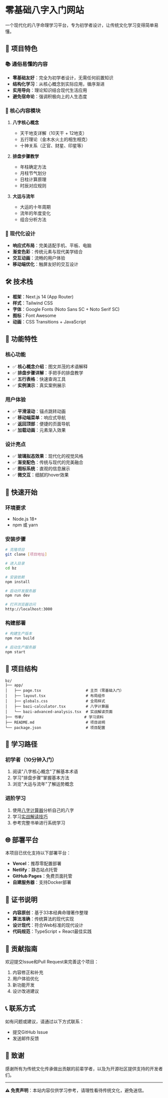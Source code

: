# 零基础八字入门网站

一个现代化的八字命理学习平台，专为初学者设计，让传统文化学习变得简单易懂。

## 🌟 项目特色

### 📚 通俗易懂的内容
- **零基础友好**：完全为初学者设计，无需任何前置知识
- **结构化学习**：从核心概念到实际应用，循序渐进
- **实用导向**：理论知识结合现代生活应用
- **避免宿命论**：强调积极向上的人生态度

### 🎯 核心内容模块

1. **八字核心概念**
   - 天干地支详解（10天干 + 12地支）
   - 五行理论（金木水火土的相生相克）
   - 十神关系（正官、财星、印星等）

2. **排盘步骤教学**
   - 年柱确定方法
   - 月柱节气划分
   - 日柱计算原理
   - 时辰对应规则

3. **大运与流年**
   - 大运的十年周期
   - 流年的年度变化
   - 组合分析方法

### 🎨 现代化设计
- **响应式布局**：完美适配手机、平板、电脑
- **渐变色彩**：传统元素与现代美学结合
- **交互动画**：流畅的用户体验
- **移动端优化**：触屏友好的交互设计

## 🛠️ 技术栈

- **框架**：Next.js 14 (App Router)
- **样式**：Tailwind CSS
- **字体**：Google Fonts (Noto Sans SC + Noto Serif SC)
- **图标**：Font Awesome
- **动画**：CSS Transitions + JavaScript

## 📱 功能特性

### 核心功能
- ✅ **核心概念介绍**：图文并茂的术语解释
- ✅ **排盘步骤详解**：手把手的排盘教学
- ✅ **五行表格**：快速查询工具
- ✅ **实例演示**：真实案例展示

### 用户体验
- ✅ **平滑滚动**：锚点跳转动画
- ✅ **移动端菜单**：响应式导航
- ✅ **返回顶部**：便捷的页面导航
- ✅ **加载动画**：元素渐入效果

### 设计亮点
- ✅ **玻璃拟态效果**：现代化的视觉风格
- ✅ **渐变配色**：传统与现代的完美融合
- ✅ **图标系统**：直观的信息展示
- ✅ **微交互**：细腻的hover效果

## 🚀 快速开始

### 环境要求
- Node.js 18+
- npm 或 yarn

### 安装步骤
```bash
# 克隆项目
git clone [项目地址]

# 进入目录
cd bz

# 安装依赖
npm install

# 启动开发服务器
npm run dev

# 打开浏览器访问
http://localhost:3000
```

### 构建部署
```bash
# 构建生产版本
npm run build

# 启动生产服务器
npm start
```

## 📁 项目结构

```
bz/
├── app/
│   ├── page.tsx                    # 主页（零基础入门）
│   ├── layout.tsx                  # 布局组件
│   ├── globals.css                 # 全局样式
│   ├── bazi-calculator.tsx         # 八字计算器
│   └── bazi-advanced-analysis.tsx  # 实战解读页面
├── 书单/                           # 学习资料
├── README.md                       # 项目说明
└── package.json                    # 项目配置
```

## 🎯 学习路径

### 初学者（10分钟入门）
1. 阅读"八字核心概念"了解基本术语
2. 学习"排盘步骤"掌握基本方法
3. 浏览"大运与流年"了解运势概念

### 进阶学习
1. 使用[八字计算器](/bazi-calculator)分析自己的八字
2. 学习[实战解读技巧](/bazi-advanced-analysis)
3. 参考完整书单进行系统学习

## 🌐 部署平台

本项目已优化支持以下部署平台：

- **Vercel**：推荐零配置部署
- **Netlify**：静态站点托管
- **GitHub Pages**：免费页面托管
- **自建服务器**：支持Docker部署

## 📄 证书说明

- **内容原创**：基于33本经典命理著作整理
- **算法准确**：传统算法的现代实现
- **设计现代**：符合Web标准的现代设计
- **代码规范**：TypeScript + React最佳实践

## 🤝 贡献指南

欢迎提交Issue和Pull Request来完善这个项目：

1. 内容修正和补充
2. 用户体验优化
3. 新功能开发
4. 设计改进建议

## 📞 联系方式

如有问题或建议，请通过以下方式联系：

- 提交GitHub Issue
- 发送邮件反馈

## 🙏 致谢

感谢所有为传统文化传承做出贡献的前辈学者，以及为开源社区提供支持的开发者们。

---

**⚠️ 免责声明**：本站内容仅供学习参考，请理性看待传统文化，避免迷信。